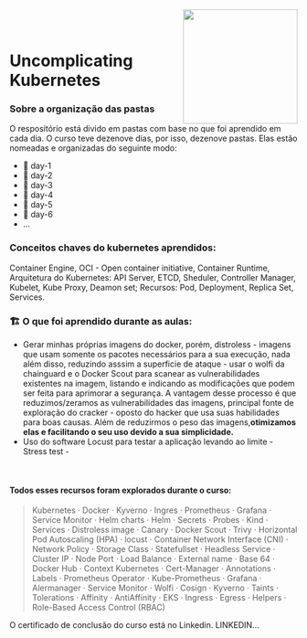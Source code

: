 <img align="right" src="https://github.com/user-attachments/assets/14098921-eebb-463f-9dd5-23f0f6f85a0a" width="200"> 
</br></br>

# Uncomplicating Kubernetes       

### Sobre a organização das pastas 
O respositório está divido em pastas com base no que foi aprendido em cada dia. O curso teve dezenove dias, por isso, dezenove pastas. Elas estão nomeadas e organizadas do seguinte modo: 
- 📁 day-1
- 📁 day-2
- 📁 day-3
- 📁 day-4
- 📁 day-5
- 📁 day-6
- ...

### Conceitos chaves do kubernetes aprendidos:
Container Engine, OCI - Open container initiative, Container Runtime, Arquitetura do Kubernetes: API Server, ETCD, Sheduler, Controller Manager,  Kubelet, Kube Proxy, Deamon set; Recursos: Pod, Deployment, Replica Set, Services.

### 🏗️ O que foi aprendido durante as aulas:
- Gerar minhas próprias imagens do docker, porém, distroless - imagens que usam somente os pacotes necessários para a sua execução, nada além disso, reduzindo asssim a superficie de ataque - usar o wolfi da chainguard e o Docker Scout para scanear as vulnerabilidades existentes na imagem, listando e indicando as modificações que podem ser feita para aprimorar a segurança. A vantagem desse processo é que reduzimos/zeramos as vulnerabilidades das imagens, principal fonte de exploração do cracker - oposto do hacker que usa suas habilidades para boas causas. Além de reduzirmos o peso das imagens,**otimizamos elas e facilitando o seu uso devido a sua simplicidade.**
- Uso do software Locust para testar a aplicação levando ao limite - Stress test - 

</br>

#### Todos esses recursos foram explorados durante o curso:

> Kubernetes · Docker · Kyverno · Ingres · Prometheus · Grafana · Service Monitor · Helm charts · Helm  · Secrets · Probes · Kind · Services · Distroless image · Canary · Docker Scout · Trivy · Horizontal Pod Autoscaling (HPA) · locust · Container Network Interface (CNI) · Network Policy · Storage Class · Statefullset · Headless Service · Cluster IP · Node Port · Load Balance · External name · Base 64 · Docker Hub · Context Kubernetes · Cert-Manager · Annotations · Labels · Prometheus Operator · Kube-Prometheus · Grafana · Alermanager · Service Monitor · Wolfi · Cosign · Kyverno · Taints · Tolerations · Affinity · AntiAffinity · EKS · Ingress · Egress · Helpers · Role-Based Access Control (RBAC)

O certificado de conclusão do curso está no Linkedin. LINKEDIN...
